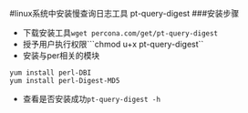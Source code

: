 #linux系统中安装慢查询日志工具 pt-query-digest
###安装步骤
- 下载安装工具```wget percona.com/get/pt-query-digest```
- 授予用户执行权限```chmod u+x pt-query-digest``
- 安装与per相关的模块
```
yum install perl-DBI
yum install perl-Digest-MD5
```
- 查看是否安装成功`pt-query-digest -h`